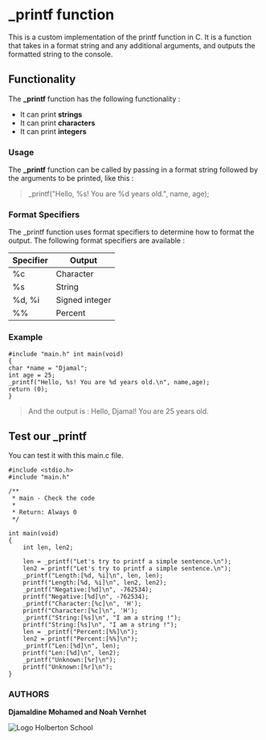 # _printf function

This is a custom implementation of the printf function in C.
It is a function that takes in a format string and any additional arguments, and outputs the formatted string to the console.

## Functionality 

The **_printf** function has the following functionality :

- It can print **strings**
- It can print **characters**
- It can print **integers**

### Usage

The **_printf** function can be called by passing in a format string followed by the arguments to be printed, like this :

 >_printf("Hello, %s! You are %d years old.", name, age);
 
### Format Specifiers

The _printf function uses format specifiers to determine how to format the output.
The following format specifiers are available :

| Specifier | Output                 |
| --------- | -----------------------|
| %c        | Character              |
| %s        | String                 |
| %d, %i    | Signed integer         |
| %%        | Percent                |

### Example

```
#include "main.h" int main(void)
{
char *name = "Djamal";
int age = 25;
_printf("Hello, %s! You are %d years old.\n", name,age);
return (0);
}
```
>And the output is : Hello, Djamal! You are 25 years old.

## Test our _printf

You can test it with this main.c file.
```
#include <stdio.h>
#include "main.h"

/**
 * main - Check the code
 * 
 * Return: Always 0
 */
  
int main(void)
{
	int len, len2;

    len = _printf("Let's try to printf a simple sentence.\n");
    len2 = printf("Let's try to printf a simple sentence.\n");
	_printf("Length:[%d, %i]\n", len, len);
    printf("Length:[%d, %i]\n", len2, len2);
    _printf("Negative:[%d]\n", -762534);
    printf("Negative:[%d]\n", -762534);
    _printf("Character:[%c]\n", 'H');
    printf("Character:[%c]\n", 'H');
    _printf("String:[%s]\n", "I am a string !");
    printf("String:[%s]\n", "I am a string !");
    len = _printf("Percent:[%%]\n");
    len2 = printf("Percent:[%%]\n");
    _printf("Len:[%d]\n", len);
    printf("Len:[%d]\n", len2);
    _printf("Unknown:[%r]\n");
    printf("Unknown:[%r]\n");
}
```

### AUTHORS

**Djamaldine Mohamed and Noah Vernhet**

![Logo Holberton School](https://github.com/truuue/holbertonschool-printf/master/Holbertonschool-logo.png)
